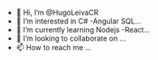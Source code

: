 - 👋 Hi, I’m @HugoLeivaCR
- 👀 I’m interested in C# -Angular SQL...
- 🌱 I’m currently learning Nodejs -React...
- 💞️ I’m looking to collaborate on ...
- 📫 How to reach me ...

<!---
HugoLeivaCR/HugoLeivaCR is a ✨ special ✨ repository because its `README.md` (this file) appears on your GitHub profile.
You can click the Preview link to take a look at your changes.
--->
